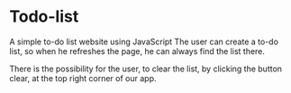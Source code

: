 # Todo-list
A simple to-do list website using JavaScript
The user can create a to-do list, so when he refreshes the page, he can always find the list there.

There is the possibility for the user, to clear the list, by clicking the button clear, at the top right corner of our app.
